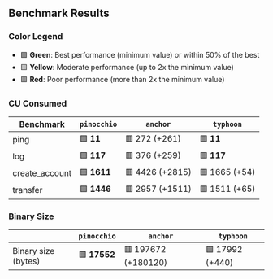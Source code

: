 ## Benchmark Results

### Color Legend

- 🟩 **Green**: Best performance (minimum value) or within 50% of the best
- 🟨 **Yellow**: Moderate performance (up to 2x the minimum value)
- 🟥 **Red**: Poor performance (more than 2x the minimum value)

### CU Consumed

| Benchmark     | `pinocchio`     | `anchor`          | `typhoon`    |
| ------------- | --------------- | ----------------- | ------------ |
| ping | 🟩 **11** | 🟥 272 (+261) | 🟩 **11** |
| log | 🟩 **117** | 🟥 376 (+259) | 🟩 **117** |
| create_account | 🟩 **1611** | 🟥 4426 (+2815) | 🟩 1665 (+54) |
| transfer | 🟩 **1446** | 🟥 2957 (+1511) | 🟩 1511 (+65) |

### Binary Size

|                     | `pinocchio`     | `anchor`            | `typhoon`|
| ------------------- | --------------- | ------------------- | -------- |
| Binary size (bytes) | 🟩 **17552** | 🟥 197672 (+180120) | 🟩 17992 (+440) |
